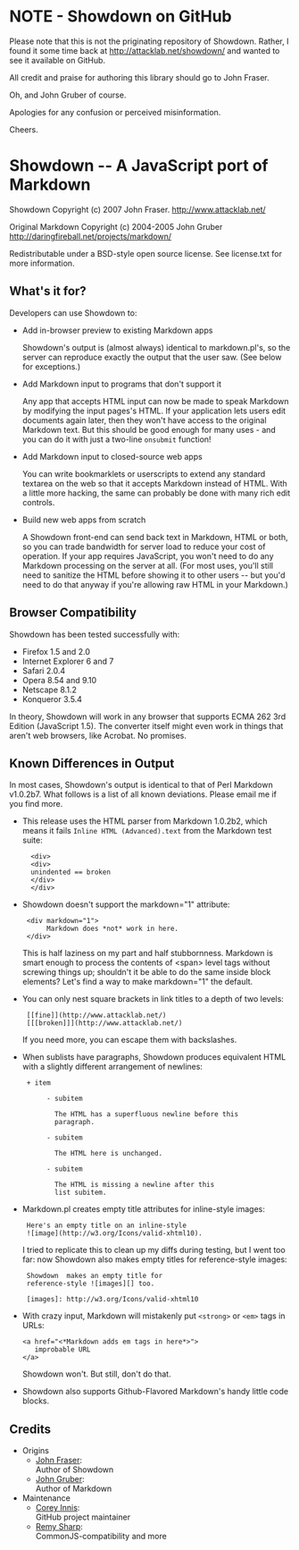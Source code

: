 NOTE - Showdown on GitHub
==========================

Please note that this is not the priginating repository of Showdown. Rather, I
found it some time back at <http://attacklab.net/showdown/> and wanted to see
it available on GitHub.

All credit and praise for authoring this library should go to John Fraser.

Oh, and John Gruber of course.

Apologies for any confusion or perceived misinformation.

Cheers.


Showdown -- A JavaScript port of Markdown
=========================================

Showdown Copyright (c) 2007 John Fraser. <http://www.attacklab.net/>

Original Markdown Copyright (c) 2004-2005 John Gruber
<http://daringfireball.net/projects/markdown/>

Redistributable under a BSD-style open source license. See license.txt for
more information.


What's it for?
--------------

Developers can use Showdown to:

 * Add in-browser preview to existing Markdown apps

    Showdown's output is (almost always) identical to markdown.pl's, so the
    server can reproduce exactly the output that the user saw. (See below for
    exceptions.)

 * Add Markdown input to programs that don't support it

    Any app that accepts HTML input can now be made to speak Markdown by
    modifying the input pages's HTML. If your application lets users edit
    documents again later, then they won't have access to the original
    Markdown text. But this should be good enough for many uses - and you can
    do it with just a two-line `onsubmit` function!

 * Add Markdown input to closed-source web apps

    You can write bookmarklets or userscripts to extend any standard textarea
    on the web so that it accepts Markdown instead of HTML. With a little more
    hacking, the same can probably be done with  many rich edit controls.

 * Build new web apps from scratch

    A Showdown front-end can send back text in Markdown, HTML or both, so you
    can trade bandwidth for server load to reduce your cost of operation. If
    your app requires JavaScript, you won't need to do any Markdown processing
    on the server at all. (For most uses, you'll still need to sanitize the
    HTML before showing it to other users -- but you'd need to do that anyway
    if you're allowing raw HTML in your Markdown.)


Browser Compatibility
---------------------

Showdown has been tested successfully with:

 - Firefox 1.5 and 2.0
 - Internet Explorer 6 and 7
 - Safari 2.0.4
 - Opera 8.54 and 9.10
 - Netscape 8.1.2
 - Konqueror 3.5.4

In theory, Showdown will work in any browser that supports ECMA 262 3rd
Edition (JavaScript 1.5). The converter itself might even work in things that
aren't web browsers, like Acrobat. No promises.


Known Differences in Output
---------------------------

In most cases, Showdown's output is identical to that of Perl Markdown
v1.0.2b7. What follows is a list of all known deviations. Please email me if
you find more.

* This release uses the HTML parser from Markdown 1.0.2b2,
  which means it fails `Inline HTML (Advanced).text` from
  the Markdown test suite:

        <div>
        <div>
        unindented == broken
        </div>
        </div>


*  Showdown doesn't support the markdown="1" attribute:

        <div markdown="1">
             Markdown does *not* work in here.
        </div>

    This is half laziness on my part and half stubbornness. Markdown is smart
    enough to process the contents of \<span\> level tags without screwing things
    up; shouldn't it be able to do the same inside block elements?  Let's find
    a way to make markdown="1" the default.


*  You can only nest square brackets in link titles to a
    depth of two levels:

        [[fine]](http://www.attacklab.net/)
        [[[broken]]](http://www.attacklab.net/)

    If you need more, you can escape them with backslashes.


*  When sublists have paragraphs, Showdown produces equivalent HTML with a
slightly different arrangement of newlines:

        + item

             - subitem

               The HTML has a superfluous newline before this
               paragraph.

             - subitem

               The HTML here is unchanged.

             - subitem

               The HTML is missing a newline after this
               list subitem.



*  Markdown.pl creates empty title attributes for inline-style images:

        Here's an empty title on an inline-style
        ![image](http://w3.org/Icons/valid-xhtml10).

    I tried to replicate this to clean up my diffs during testing, but I went
    too far: now Showdown also makes empty titles for reference-style images:

        Showdown  makes an empty title for
        reference-style ![images][] too.

        [images]: http://w3.org/Icons/valid-xhtml10


 *  With crazy input, Markdown will mistakenly put `<strong>` or `<em>`
tags in URLs:

        <a href="<*Markdown adds em tags in here*>">
           improbable URL
        </a>

    Showdown won't.  But still, don't do that.

* Showdown also supports Github-Flavored Markdown's handy little code blocks.

Credits
---------------------------

  * Origins
    * [John Fraser](http://http://attacklab.net/):  
      Author of Showdown
    * [John Gruber](http://daringfireball.net/projects/markdown/):  
      Author of Markdown
  * Maintenance
    * [Corey Innis](http://github.com/coreyti):  
      GitHub project maintainer
    * [Remy Sharp](http://remysharp.com/):  
      CommonJS-compatibility and more
